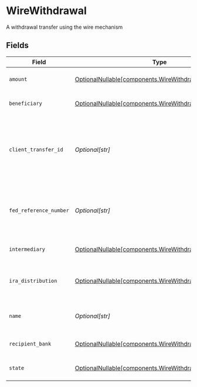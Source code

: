 # WireWithdrawal

A withdrawal transfer using the wire mechanism


## Fields

| Field                                                                                                                     | Type                                                                                                                      | Required                                                                                                                  | Description                                                                                                               | Example                                                                                                                   |
| ------------------------------------------------------------------------------------------------------------------------- | ------------------------------------------------------------------------------------------------------------------------- | ------------------------------------------------------------------------------------------------------------------------- | ------------------------------------------------------------------------------------------------------------------------- | ------------------------------------------------------------------------------------------------------------------------- |
| `amount`                                                                                                                  | [OptionalNullable[components.WireWithdrawalAmount]](../../models/components/wirewithdrawalamount.md)                      | :heavy_minus_sign:                                                                                                        | A cash amount in the format of decimal value                                                                              | {<br/>"value": "100.00"<br/>}                                                                                             |
| `beneficiary`                                                                                                             | [OptionalNullable[components.WireWithdrawalBeneficiary]](../../models/components/wirewithdrawalbeneficiary.md)            | :heavy_minus_sign:                                                                                                        | The beneficiary of the wire withdrawal                                                                                    |                                                                                                                           |
| `client_transfer_id`                                                                                                      | *Optional[str]*                                                                                                           | :heavy_minus_sign:                                                                                                        | External identifier supplied by the API caller. Each request must have a unique pairing of client_transfer_id and account | ABC-123                                                                                                                   |
| `fed_reference_number`                                                                                                    | *Optional[str]*                                                                                                           | :heavy_minus_sign:                                                                                                        | The FedWire reference number for the withdrawal. Only set after the transfer is completed.                                | 20240215ABCDEFGH001234                                                                                                    |
| `intermediary`                                                                                                            | [OptionalNullable[components.WireWithdrawalIntermediary]](../../models/components/wirewithdrawalintermediary.md)          | :heavy_minus_sign:                                                                                                        | The intermediary party                                                                                                    |                                                                                                                           |
| `ira_distribution`                                                                                                        | [OptionalNullable[components.WireWithdrawalIraDistribution]](../../models/components/wirewithdrawaliradistribution.md)    | :heavy_minus_sign:                                                                                                        | IRA distribution details for withdrawal from retirement account                                                           |                                                                                                                           |
| `name`                                                                                                                    | *Optional[str]*                                                                                                           | :heavy_minus_sign:                                                                                                        | The service generated name of the wire withdrawal                                                                         | accounts/01H8FB90ZRRFWXB4XC2JPJ1D4Y/wireWithdrawals/20230817000319                                                        |
| `recipient_bank`                                                                                                          | [OptionalNullable[components.WireWithdrawalRecipientBank]](../../models/components/wirewithdrawalrecipientbank.md)        | :heavy_minus_sign:                                                                                                        | The recipient bank / financial institution                                                                                |                                                                                                                           |
| `state`                                                                                                                   | [OptionalNullable[components.WireWithdrawalState]](../../models/components/wirewithdrawalstate.md)                        | :heavy_minus_sign:                                                                                                        | The current state of the wire withdrawal                                                                                  |                                                                                                                           |